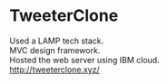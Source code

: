 # TweeterClone
Used a LAMP tech stack.\
MVC design framework.\
Hosted the web server using IBM cloud.\
http://tweeterclone.xyz/
